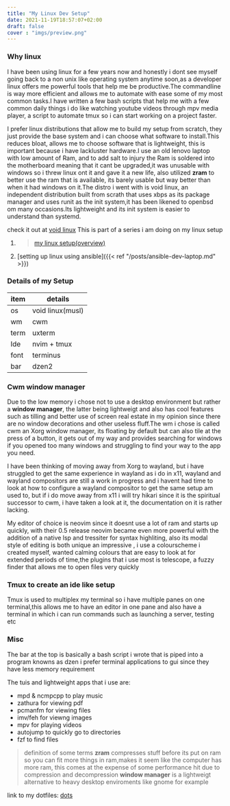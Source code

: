 ```yaml
---
title: "My Linux Dev Setup"
date: 2021-11-19T18:57:07+02:00
draft: false
cover : "imgs/preview.png"
---
```


### Why linux
I have been using linux for a few years now and honestly i dont see myself going back to a non unix like operating system anytime soon,as a developer linux offers me powerful tools that help me be productive.The commandline is way more efficient and allows me to automate with ease some of my most common tasks.I have written a few bash scripts that help me with a few common daily things i do like watching youtube videos through mpv media player, a script to automate tmux so i can start working on a project faster.

 I prefer linux distributions that allow me to build my setup from scratch, they just provide the base system and i can choose what software to install.This reduces bloat, allows me to choose software that is lightweight, this is important because i have lackluster hardware.I use an old lenovo laptop with low  amount of Ram, and to add salt to injury the Ram is soldered into the motherboard meaning that it cant be upgraded,it was unusable with windows so i threw linux ont it and gave it a new life, also utilized **zram** to better use the ram that is available, its barely usable but way better than when it had windows on it.The distro i went with is void linux, an independent distribution built from scrath that uses xbps as its package manager and uses runit as the init system,it has been likened to openbsd om many occasions.Its lightweight and its init system is easier to understand than systemd.

check it out at [void linux](https://voidlinux.org/)
This is part of a series i am doing on my linux setup
1.  > [my linux setup(overview)](#)
2. [setting up linux using ansible]({{< ref "/posts/ansible-dev-laptop.md" >}})
### Details of my Setup

| item  | details          |
| ----- | --------         |
| os    | void linux(musl) |
| wm    | cwm              |
| term  | uxterm           |
| Ide   | nvim + tmux      |
| font  | terminus         |
| bar   | dzen2            |


### Cwm window manager

Due to the low memory i chose not to use a desktop environment but rather a **window manager**, the latter being lightweigt and also has cool features such as tilling and better use of screen real estate in my opinion since there are no window decorations and other useless fluff.The wm i chose is called cwm an Xorg window manager, its floating by default but can also tile at the press of a button, it gets out of my way and provides searching for windows if you opened too many windows and struggling to find your way to the app you need.

 I have been thinking of moving away from Xorg to wayland, but i have struggled to get the same experience in wayland as i do in x11, wayland and wayland compositors are still a work in progress and i havent had time to look at how to configure a wayland compositor to get the same setup am used to, but if i do move away from x11 i will try hikari since it is the spiritual successor to cwm, i have taken a look at it, the documentation on it is rather lacking.

My editor of choice is neovim since it doesnt use a lot of ram and starts up quickly, with their 0.5 release neovim became even more powerful with the addition of a native lsp and tressiter for syntax highliting, also its modal style of editing is both unique an impressive , i use a colourscheme i created myself, wanted calming colours that are easy to look at for extended periods of time,the plugins that i use most is telescope, a fuzzy finder that allows me to open files very quickly

### Tmux to create an ide like setup
Tmux is used to multiplex my terminal so i have multiple panes on one terminal,this allows me to have an editor in one pane and also have a terminal in which i can run commands such as launching a server, testing etc

### Misc
The bar at the top is basically a bash script i wrote that is piped into a program knowns as dzen
i prefer terminal applications to gui since they have less memory requirement

The tuis and lightweight apps that i use are:
- mpd & ncmpcpp to play music
- zathura for viewing pdf
- pcmanfm for viewing files 
- imv/feh for viewng images
- mpv for playing videos
- autojump to quickly go to directories
- fzf to find files

> definition of some terms
  **zram** compresses stuff before its put on ram so you can fit more things in ram,makes it seem like the computer has more ram, this comes at the expense of some performance hit due to compression and decompression
  **window manager** is a lightweigt alternative to heavy desktop enviroments like gnome for example




link to my dotfiles: [dots](https://github.com/modisek/dotfiles)
